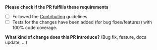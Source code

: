 **Please check if the PR fulfills these requirements**
- [ ] Followed the [Contributing](https://github.com/jaredwray/airhorn/blob/main/CONTRIBUTING.md) guidelines.
- [ ] Tests for the changes have been added (for bug fixes/features) with 100% code coverage.

**What kind of change does this PR introduce?** (Bug fix, feature, docs update, ...)
